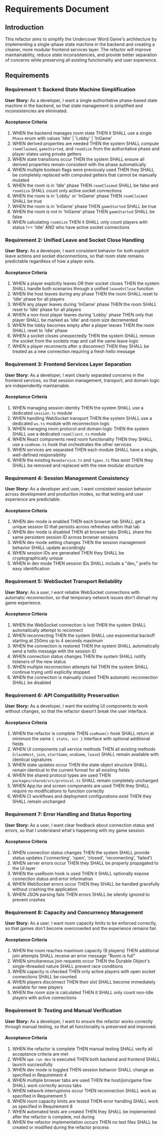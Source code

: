# Requirements Document

## Introduction

This refactor aims to simplify the Undercover Word Game's architecture by implementing a single-phase state machine in the backend and creating a cleaner, more modular frontend services layer. The refactor will improve maintainability, reduce state inconsistencies, and provide better separation of concerns while preserving all existing functionality and user experience.

## Requirements

### Requirement 1: Backend State Machine Simplification

**User Story:** As a developer, I want a single authoritative phase-based state machine in the backend, so that state management is simplified and inconsistencies are eliminated.

#### Acceptance Criteria

1. WHEN the backend manages room state THEN it SHALL use a single `Phase` enum with values 'Idle' | 'Lobby' | 'InGame'
2. WHEN derived properties are needed THEN the system SHALL compute `roomClaimed`, `gameStarted`, and `roomSize` from the authoritative phase and player states using private getters
3. WHEN state transitions occur THEN the system SHALL ensure all derived properties remain consistent with the phase automatically
4. WHEN multiple boolean flags were previously used THEN they SHALL be completely replaced with computed getters that cannot be manually mutated
5. WHEN the room is in 'Idle' phase THEN `roomClaimed` SHALL be false and `roomSize` SHALL count only active socket connections
6. WHEN the room is in 'Lobby' or 'InGame' phase THEN `roomClaimed` SHALL be true
7. WHEN the room is in 'InGame' phase THEN `gameStarted` SHALL be true
8. WHEN the room is not in 'InGame' phase THEN `gameStarted` SHALL be false
9. WHEN calculating `roomSize` THEN it SHALL only count players with status !== 'Idle' AND who have active socket connections

### Requirement 2: Unified Leave and Socket Close Handling

**User Story:** As a developer, I want consistent behavior for both explicit leave actions and socket disconnections, so that room state remains predictable regardless of how a player exits.

#### Acceptance Criteria

1. WHEN a player explicitly leaves OR their socket closes THEN the system SHALL handle both scenarios through a unified `leaveOrClose` function
2. WHEN the host leaves during any phase THEN the room SHALL reset to 'Idle' phase for all players
3. WHEN any player leaves during 'InGame' phase THEN the room SHALL reset to 'Idle' phase for all players
4. WHEN a non-host player leaves during 'Lobby' phase THEN only that player SHALL be marked as 'Idle' and room size decremented
5. WHEN the lobby becomes empty after a player leaves THEN the room SHALL reset to 'Idle' phase
6. WHEN a socket closes unexpectedly THEN the system SHALL remove the socket from the sockets map and call the same leave logic
7. WHEN a player reconnects after a disconnect THEN they SHALL be treated as a new connection requiring a fresh hello message

### Requirement 3: Frontend Services Layer Separation

**User Story:** As a developer, I want clearly separated concerns in the frontend services, so that session management, transport, and domain logic are independently maintainable.

#### Acceptance Criteria

1. WHEN managing session identity THEN the system SHALL use a dedicated `session.ts` module
2. WHEN handling WebSocket transport THEN the system SHALL use a dedicated `ws.ts` module with reconnection logic
3. WHEN managing room protocol and domain logic THEN the system SHALL use a dedicated `roomClient.ts` module
4. WHEN React components need room functionality THEN they SHALL use a `useRoom.ts` hook that orchestrates the other services
5. WHEN services are separated THEN each module SHALL have a single, well-defined responsibility
6. WHEN the existing `RoomService.ts` and `types.ts` files exist THEN they SHALL be removed and replaced with the new modular structure

### Requirement 4: Session Management Consistency

**User Story:** As a developer and user, I want consistent session behavior across development and production modes, so that testing and user experience are predictable.

#### Acceptance Criteria

1. WHEN dev mode is enabled THEN each browser tab SHALL get a unique session ID that persists across refreshes within that tab
2. WHEN dev mode is disabled THEN all browser tabs SHALL share the same persistent session ID across browser sessions
3. WHEN dev mode setting changes THEN the session management behavior SHALL update accordingly
4. WHEN session IDs are generated THEN they SHALL be cryptographically unique
5. WHEN in dev mode THEN session IDs SHALL include a "dev_" prefix for easy identification

### Requirement 5: WebSocket Transport Reliability

**User Story:** As a user, I want reliable WebSocket connections with automatic reconnection, so that temporary network issues don't disrupt my game experience.

#### Acceptance Criteria

1. WHEN the WebSocket connection is lost THEN the system SHALL automatically attempt to reconnect
2. WHEN reconnecting THEN the system SHALL use exponential backoff starting at 250ms up to 4 seconds maximum
3. WHEN the connection is restored THEN the system SHALL automatically send a hello message with the session ID
4. WHEN connection status changes THEN the system SHALL notify listeners of the new status
5. WHEN multiple reconnection attempts fail THEN the system SHALL continue trying until explicitly stopped
6. WHEN the connection is manually closed THEN automatic reconnection SHALL be disabled

### Requirement 6: API Compatibility Preservation

**User Story:** As a developer, I want the existing UI components to work without changes, so that the refactor doesn't break the user interface.

#### Acceptance Criteria

1. WHEN the refactor is complete THEN `useRoom()` hook SHALL return at minimum the same `{ state, svc }` interface with optional additional fields
2. WHEN UI components call service methods THEN all existing methods (`claimHost`, `join`, `startGame`, `endGame`, `leave`) SHALL remain available with identical signatures
3. WHEN state updates occur THEN the state object structure SHALL remain identical to the current format for all existing fields
4. WHEN the shared protocol types are used THEN `packages/shared/src/protocol.ts` SHALL remain completely unchanged
5. WHEN App.tsx and screen components are used THEN they SHALL require no modifications to function correctly
6. WHEN CI workflows and deployment configurations exist THEN they SHALL remain unchanged

### Requirement 7: Error Handling and Status Reporting

**User Story:** As a user, I want clear feedback about connection status and errors, so that I understand what's happening with my game session.

#### Acceptance Criteria

1. WHEN connection status changes THEN the system SHALL provide status updates ('connecting', 'open', 'closed', 'reconnecting', 'failed')
2. WHEN server errors occur THEN they SHALL be properly propagated to the UI layer
3. WHEN the useRoom hook is used THEN it SHALL optionally expose connection status and error information
4. WHEN WebSocket errors occur THEN they SHALL be handled gracefully without crashing the application
5. WHEN JSON parsing fails THEN errors SHALL be silently ignored to prevent crashes

### Requirement 8: Capacity and Concurrency Management

**User Story:** As a user, I want room capacity limits to be enforced correctly, so that games don't become overcrowded and the experience remains fair.

#### Acceptance Criteria

1. WHEN the room reaches maximum capacity (8 players) THEN additional join attempts SHALL receive an error message "Room is full"
2. WHEN simultaneous join requests occur THEN the Durable Object's single-threaded nature SHALL prevent race conditions
3. WHEN capacity is checked THEN only active players with open socket connections SHALL be counted
4. WHEN players disconnect THEN their slot SHALL become immediately available for new players
5. WHEN the room size is calculated THEN it SHALL only count non-Idle players with active connections

### Requirement 9: Testing and Manual Verification

**User Story:** As a developer, I want to ensure the refactor works correctly through manual testing, so that all functionality is preserved and improved.

#### Acceptance Criteria

1. WHEN the refactor is complete THEN manual testing SHALL verify all acceptance criteria are met
2. WHEN `npm run dev` is executed THEN both backend and frontend SHALL launch successfully
3. WHEN dev mode is toggled THEN session behavior SHALL change as specified in Requirement 4
4. WHEN multiple browser tabs are used THEN the host/join/game flow SHALL work correctly across tabs
5. WHEN network interruptions occur THEN reconnection SHALL work as specified in Requirement 5
6. WHEN room capacity limits are tested THEN error handling SHALL work as specified in Requirement 8
7. WHEN automated tests are created THEN they SHALL be implemented after the refactor is complete, not during
8. WHEN the refactor implementation occurs THEN no test files SHALL be created or modified during the refactor process

